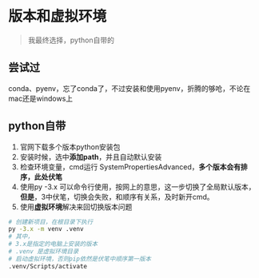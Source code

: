 # 版本和虚拟环境

> 我最终选择，python自带的

## 尝试过

conda、pyenv，忘了conda了，不过安装和使用pyenv，折腾的够呛，不论在mac还是windows上

## python自带

1. 官网下载多个版本python安装包
2. 安装时候，选中**添加path**，并且自动默认安装
3. 检查环境变量，cmd运行 SystemPropertiesAdvanced，**多个版本会有排序，此处伏笔**
4. 使用py -3.x 可以命令行使用，按网上的意思，这一步切换了全局默认版本，**但是**，3中伏笔，切换会失败，和顺序有关系，及时新开cmd。
5. 使用**虚拟环境**解决来回切换版本问题
```bash
# 创建新项目，在根目录下执行
py -3.x -m venv .venv
# 其中，
# 3.x是指定的电脑上安装的版本
# .venv 是虚拟环境目录
# 启动虚拟环境，否则pip依然是伏笔中顺序第一版本
.venv/Scripts/activate
```

